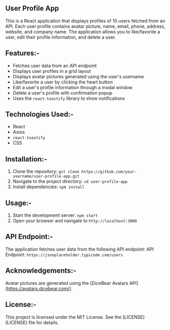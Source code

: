 ## User Profile App
This is a React application that displays profiles of 10 users fetched from an API. Each user profile contains avatar picture, name, email, phone, address, website, and company name. The application allows you to like/favorite a user, edit their profile information, and delete a user.

 
## Features:-
- Fetches user data from an API endpoint
- Displays user profiles in a grid layout
- Displays avatar pictures generated using the user's username
- Like/favorite a user by clicking the heart button
- Edit a user's profile information through a modal window
- Delete a user's profile with confirmation popup
- Uses the `react-toastify` library to show notifications

## Technologies Used:-
- React
- Axios
- `react-toastify`
- CSS
## Installation:-
1. Clone the repository: `git clone https://github.com/your-username/user-profile-app.git`
2. Navigate to the project directory: `cd user-profile-app`
3. Install dependencies: `npm install`

## Usage:-
1. Start the development server: `npm start`
2. Open your browser and navigate to `http://localhost:3000`

## API Endpoint:-
The application fetches user data from the following API endpoint:
 API Endpoint: `https://jsonplaceholder.typicode.com/users`

## Acknowledgements:-
Avatar pictures are generated using the [DiceBear Avatars API] (https://avatars.dicebear.com/).

## License:-
This project is licensed under the MIT License. See the [LICENSE] (LICENSE) file for details.
